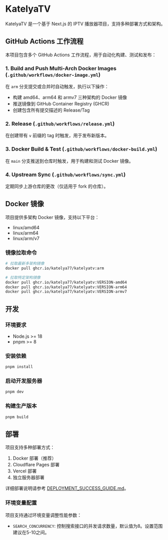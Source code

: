# KatelyaTV

KatelyaTV 是一个基于 Next.js 的 IPTV 播放器项目，支持多种部署方式和架构。

## GitHub Actions 工作流程

本项目包含多个 GitHub Actions 工作流程，用于自动化构建、测试和发布：

### 1. Build and Push Multi-Arch Docker Images (`.github/workflows/docker-image.yml`)

在 `arm` 分支提交或合并时自动触发，执行以下操作：
- 构建 amd64、arm64 和 armv7 三种架构的 Docker 镜像
- 推送镜像到 GitHub Container Registry (GHCR)
- 创建包含所有提交描述的 Release/Tag

### 2. Release (`.github/workflows/release.yml`)

在创建带有 `v` 前缀的 tag 时触发，用于发布新版本。

### 3. Docker Build & Test (`.github/workflows/docker-build.yml`)

在 `main` 分支推送到仓库时触发，用于构建和测试 Docker 镜像。

### 4. Upstream Sync (`.github/workflows/sync.yml`)

定期同步上游仓库的更改（仅适用于 fork 的仓库）。

## Docker 镜像

项目提供多架构 Docker 镜像，支持以下平台：
- linux/amd64
- linux/arm64
- linux/arm/v7

### 镜像拉取命令

```bash
# 拉取最新多架构镜像
docker pull ghcr.io/katelya77/katelyatv:arm

# 拉取特定架构镜像
docker pull ghcr.io/katelya77/katelyatv:VERSION-amd64
docker pull ghcr.io/katelya77/katelyatv:VERSION-arm64
docker pull ghcr.io/katelya77/katelyatv:VERSION-armv7
```

## 开发

### 环境要求

- Node.js >= 18
- pnpm >= 8

### 安装依赖

```bash
pnpm install
```

### 启动开发服务器

```bash
pnpm dev
```

### 构建生产版本

```bash
pnpm build
```

## 部署

项目支持多种部署方式：
1. Docker 部署（推荐）
2. Cloudflare Pages 部署
3. Vercel 部署
4. 独立服务器部署

详细部署说明请参考 [DEPLOYMENT_SUCCESS_GUIDE.md](DEPLOYMENT_SUCCESS_GUIDE.md)。

### 环境变量配置

项目支持通过环境变量调整性能参数：

- `SEARCH_CONCURRENCY`: 控制搜索接口的并发请求数量，默认值为8。设置范围建议在5-10之间。
